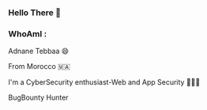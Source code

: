 ### Hello There 👋
### WhoAmI : 
Adnane Tebbaa 😄

From Morocco 🇲🇦

I'm a CyberSecurity enthusiast-Web and App Security 🧑🏻‍💻

BugBounty Hunter 




